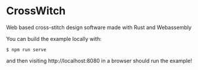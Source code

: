 # CrossWitch
Web based cross-stitch design software made with Rust and Webassembly

You can build the example locally with:

```
$ npm run serve
```

and then visiting http://localhost:8080 in a browser should run the example!

